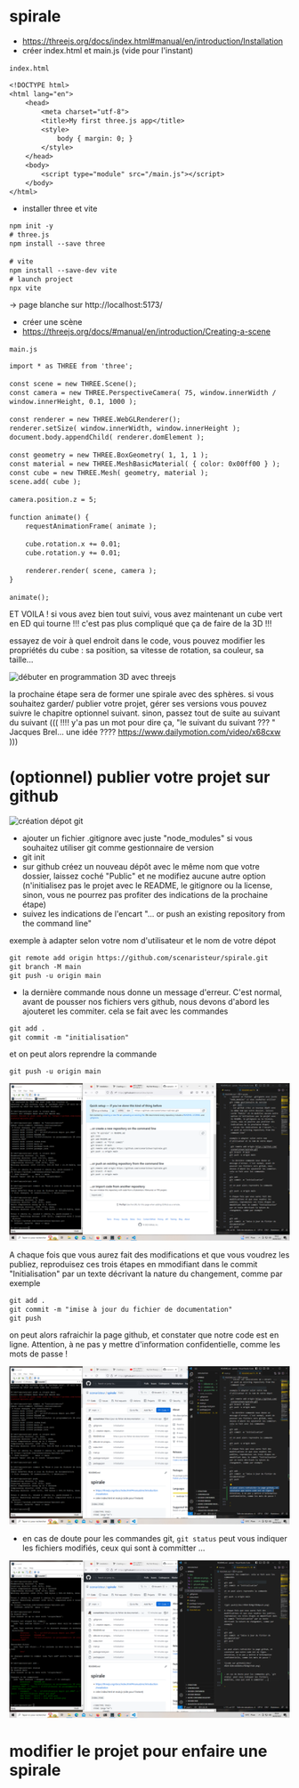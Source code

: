 # spirale


- https://threejs.org/docs/index.html#manual/en/introduction/Installation
- créer index.html et main.js (vide pour l'instant)

`index.html`
```
<!DOCTYPE html>
<html lang="en">
	<head>
		<meta charset="utf-8">
		<title>My first three.js app</title>
		<style>
			body { margin: 0; }
		</style>
	</head>
	<body>
		<script type="module" src="/main.js"></script>
	</body>
</html>
```

- installer three et vite
```
npm init -y
# three.js
npm install --save three

# vite
npm install --save-dev vite
# launch project
npx vite
```

-> page blanche sur http://localhost:5173/
- créer une scène
- https://threejs.org/docs/#manual/en/introduction/Creating-a-scene

`main.js`

```
import * as THREE from 'three';

const scene = new THREE.Scene();
const camera = new THREE.PerspectiveCamera( 75, window.innerWidth / window.innerHeight, 0.1, 1000 );

const renderer = new THREE.WebGLRenderer();
renderer.setSize( window.innerWidth, window.innerHeight );
document.body.appendChild( renderer.domElement );

const geometry = new THREE.BoxGeometry( 1, 1, 1 );
const material = new THREE.MeshBasicMaterial( { color: 0x00ff00 } );
const cube = new THREE.Mesh( geometry, material );
scene.add( cube );

camera.position.z = 5;

function animate() {
	requestAnimationFrame( animate );

	cube.rotation.x += 0.01;
	cube.rotation.y += 0.01;

	renderer.render( scene, camera );
}

animate();

```

ET VOILA !
si vous avez bien tout suivi, vous avez maintenant un cube vert en ED qui tourne
 !!! c'est pas plus compliqué que ça de faire de la 3D !!!

 essayez de voir à quel endroit dans le code, vous pouvez modifier les propriétés du cube : sa position, sa vitesse de rotation, sa couleur, sa taille...

 
![débuter en programmation 3D avec threejs](/doc/1%20-%20d%C3%A9buter%20en%20programmation%203D%20avec%20threejs.png) 


la prochaine étape sera de former une spirale avec des sphères. si vous souhaitez garder/ publier votre projet, gérer ses versions vous pouvez suivre le chapitre optionnel suivant. sinon, passez tout de suite au suivant du suivant ((( !!!! y'a pas un mot pour dire ça, "le suivant du suivant ??? " Jacques Brel... une idée ???? https://www.dailymotion.com/video/x68cxw )))


# (optionnel) publier votre projet sur github

![création dépot git](/doc/2%20-%20cr%C3%A9ation%20depot%20git.png)

- ajouter un fichier .gitignore avec juste "node_modules" si vous souhaitez utiliser git comme gestionnaire de version
 - git init
 - sur github créez un nouveau dépôt avec le même nom que votre dossier, laissez coché "Public" et ne modifiez aucune autre option (n'initialisez pas le projet avec le README, le gitignore ou la license, sinon, vous ne pourrez pas profiter des indications de la prochaine étape)
 - suivez les indications de l'encart "... or push an existing repository from the command line"

exemple à adapter selon votre nom d'utilisateur et le nom de votre dépot

 ```
git remote add origin https://github.com/scenaristeur/spirale.git
git branch -M main
git push -u origin main
```

- la dernière commande nous donne un message d'erreur. C'est normal, avant de pousser nos fichiers vers github, nous devons d'abord les ajouteret les commiter. cela se fait avec les commandes

```
git add .
git commit -m "initialisation"
```

et on peut alors reprendre la commande 

```
git push -u origin main
```

![git push](/doc/3%20-%20git%20push.png)

A chaque fois que vous aurez fait des modifications et que vous voudrez les publiez, reproduisez ces trois étapes en mmodifiant dans le commit "Initialisation" par un texte décrivant la nature du changement, comme par exemple 

```
git add .
git commit -m "imise à jour du fichier de documentation"
git push
```

on peut alors rafraichir la page github, et constater que notre code est en ligne. Attention, à ne pas y mettre d'information confidentielle, comme les mots de passe !

![code sur github](/doc/4%20-%20code%20sur%20github.png)


- en cas de doute pour les commandes git, `git status` peut vous indiquer les fichiers modifiés, ceux qui sont à committer ...

![code sur github](/doc/5%20-%20git%20status.png)

# modifier le projet pour enfaire une spirale
